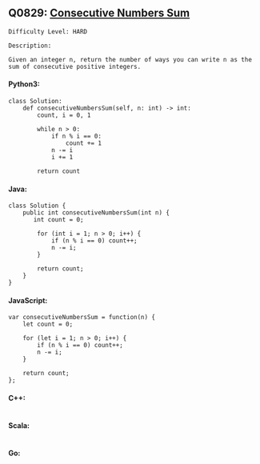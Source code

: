 ## Q0829: [Consecutive Numbers Sum](https://leetcode.com/problems/consecutive-numbers-sum/)

```
Difficulty Level: HARD
```

```
Description:

Given an integer n, return the number of ways you can write n as the sum of consecutive positive integers.
```

#### Python3:

```
class Solution:
    def consecutiveNumbersSum(self, n: int) -> int:
        count, i = 0, 1

        while n > 0:
            if n % i == 0:
                count += 1
            n -= i
            i += 1
        
        return count
```

#### Java:

```
class Solution {
    public int consecutiveNumbersSum(int n) {
       int count = 0;

        for (int i = 1; n > 0; i++) {
            if (n % i == 0) count++;
            n -= i;
        }
        
        return count;
    }
}
```

#### JavaScript:

```
var consecutiveNumbersSum = function(n) {
    let count = 0;

    for (let i = 1; n > 0; i++) {
        if (n % i == 0) count++;
        n -= i;
    }
        
    return count;
};
```

#### C++:

```

```

#### Scala:

```

```

#### Go:

```

```
